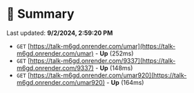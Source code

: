 # 📖 Summary
Last updated: **9/2/2024, 2:59:20 PM**

- `GET` [https://talk-m6gd.onrender.com/umar](https://talk-m6gd.onrender.com/umar) - **Up** (252ms)
- `GET` [https://talk-m6gd.onrender.com/9337](https://talk-m6gd.onrender.com/9337) - **Up** (148ms)
- `GET` [https://talk-m6gd.onrender.com/umar920](https://talk-m6gd.onrender.com/umar920) - **Up** (164ms)
